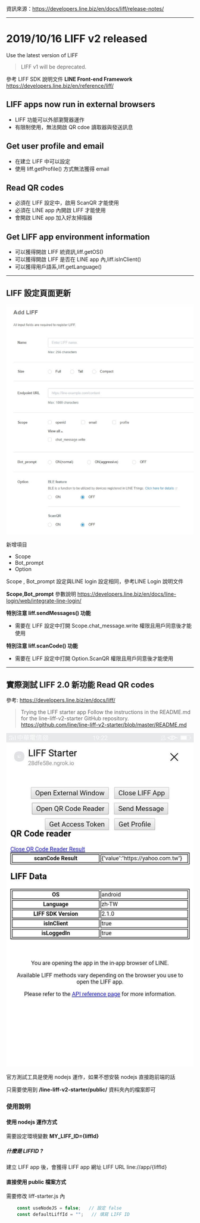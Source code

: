 
資訊來源：https://developers.line.biz/en/docs/liff/release-notes/

------------

# 2019/10/16 LIFF v2 released
Use the latest version of LIFF
>LIFF v1 will be deprecated.

參考 LIFF SDK 說明文件
**LINE Front-end Framework**
https://developers.line.biz/en/reference/liff/


## LIFF apps now run in external browsers
- LIFF 功能可以外部瀏覽器運作
- 有限制使用，無法開啟 QR cdoe 讀取器與發送訊息

## Get user profile and email
- 在建立 LIFF 中可以設定
- 使用 liff.getProfile() 方式無法獲得 email 


## Read QR codes
- 必須在 LIFF 設定中，啟用 ScanQR 才能使用
- 必須在 LINE app 內開啟 LIFF 才能使用
- 會開啟 LINE app 加入好友掃描器

## Get LIFF app environment information
- 可以獲得開啟 LIFF 統資訊,liff.getOS()
- 可以獲得開啟 LIFF 是否在 LINE app 內,liff.isInClient()
- 可以獲得用戶語系,liff.getLanguage()

-----

## LIFF 設定頁面更新
![](https://github.com/Tsai-WS/LINE_DOC/blob/master/LIFF/img/1571236877634.jpg)

新增項目
- Scope
- Bot_prompt
- Option

Scope , Bot_prompt 設定與LINE login 設定相同，參考LINE Login 說明文件

**Scope,Bot_prompt** 參數說明
https://developers.line.biz/en/docs/line-login/web/integrate-line-login/

**特別注意 liff.sendMessages() 功能**
- 需要在 LIFF 設定中打開 Scope.chat_message.write 權限且用戶同意後才能使用

**特別注意 liff.scanCode() 功能**
- 需要在 LIFF 設定中打開 Option.ScanQR 權限且用戶同意後才能使用

------------

## 實際測試 LIFF 2.0 新功能 Read QR codes
參考: https://developers.line.biz/en/docs/liff/
> Trying the LIFF starter app
Follow the instructions in the README.md for the line-liff-v2-starter GitHub repository.
https://github.com/line/line-liff-v2-starter/blob/master/README.md

![](https://github.com/Tsai-WS/LINE_DOC/blob/master/LIFF/img/317998.jpg)

官方測試工具是使用 nodejs 運作，如果不想安裝 nodejs 直接跑前端的話

只需要使用到 **/line-liff-v2-starter/public/** 資料夾內的檔案即可

### 使用說明

#### 使用 nodejs 運作方式
需要設定環境變數 **MY_LIFF_ID={liffId}**

##### 什麼是 LIFFID ?
建立 LIFF app 後，會獲得 LIFF app 網址
LIFF URL line://app/{liffId}

#### 直接使用 public 檔案方式
需要修改 liff-starter.js 內
```javascript
    const useNodeJS = false;   // 設定 false
    const defaultLiffId = "";   // 填寫 LIFF ID
```

